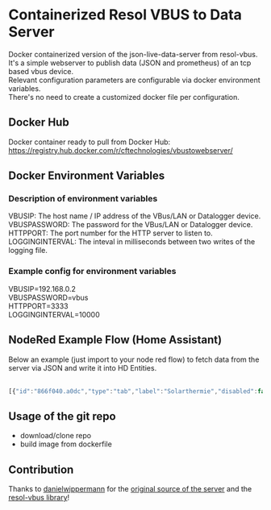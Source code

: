 # Containerized Resol VBUS to Data Server

Docker containerized version of the json-live-data-server from resol-vbus.<br>
It's a simple webserver to publish data (JSON and prometheus) of an tcp based vbus device.<br>
Relevant configuration parameters are configurable via docker environment variables. <br>
There's no need to create a customized docker file per configuration.<br>

## Docker Hub
Docker container ready to pull from Docker Hub:<br>
https://registry.hub.docker.com/r/cftechnologies/vbustowebserver/<br>

## Docker Environment Variables
### Description of environment variables
VBUSIP: The host name / IP address of the VBus/LAN or Datalogger device.<br>
VBUSPASSWORD: The password for the VBus/LAN or Datalogger device.<br>
HTTPPORT: The port number for the HTTP server to listen to.<br>
LOGGINGINTERVAL: The inteval in milliseconds between two writes of the logging file.<br>

### Example config for environment variables
VBUSIP=192.168.0.2<br>
VBUSPASSWORD=vbus<br>
HTTPPORT=3333<br>
LOGGINGINTERVAL=10000<br>

## NodeRed Example Flow (Home Assistant)
Below an example (just import to your node red flow) to fetch data from the server via JSON and write it into HD Entities.<br>
<br>
```javascript
[{"id":"866f040.a0dc","type":"tab","label":"Solarthermie","disabled":false,"info":""},{"id":"9dfb4a61.a2689","type":"http request","z":"866f040.a0dc","name":"","method":"GET","ret":"obj","paytoqs":"ignore","url":"http://192.168.188.45:3333/api/v1/live-data","tls":"","persist":false,"proxy":"","authType":"","credentials":{},"x":370,"y":120,"wires":[["359fd186707d75b5","c893040cde3b088a","a06b7e907cedafb7","5f23bb57b752de12"]]},{"id":"3d61cadb.e05996","type":"inject","z":"866f040.a0dc","name":"1min","repeat":"60","crontab":"","once":false,"onceDelay":"","topic":"","payload":"","payloadType":"date","x":210,"y":120,"wires":[["9dfb4a61.a2689"]]},{"id":"359fd186707d75b5","type":"ha-entity","z":"866f040.a0dc","name":"SolarTempCollektor","server":"ed0e528f.b8b9f","version":1,"debugenabled":false,"outputs":1,"entityType":"sensor","config":[{"property":"name","value":"SolarTempCollektor"},{"property":"device_class","value":"temperature"},{"property":"icon","value":"mdi:solar-panel"},{"property":"unit_of_measurement","value":"°C"}],"state":"payload[1].rawValue","stateType":"msg","attributes":[],"resend":true,"outputLocation":"","outputLocationType":"none","inputOverride":"allow","outputOnStateChange":false,"outputPayload":"$entity().state ? \"on\": \"off\"","outputPayloadType":"jsonata","x":780,"y":120,"wires":[[]]},{"id":"c893040cde3b088a","type":"ha-entity","z":"866f040.a0dc","name":"Solar_Temp_WaterBufferVesselBelow","server":"ed0e528f.b8b9f","version":1,"debugenabled":false,"outputs":1,"entityType":"sensor","config":[{"property":"name","value":"SolarTempWaterBufferVesselBelow"},{"property":"device_class","value":"temperature"},{"property":"icon","value":"mdi:thermometer-low"},{"property":"unit_of_measurement","value":"°C"}],"state":"payload[2].rawValue","stateType":"msg","attributes":[],"resend":true,"outputLocation":"","outputLocationType":"none","inputOverride":"allow","outputOnStateChange":false,"outputPayload":"$entity().state ? \"on\": \"off\"","outputPayloadType":"jsonata","x":790,"y":180,"wires":[[]]},{"id":"a06b7e907cedafb7","type":"ha-entity","z":"866f040.a0dc","name":"Solar_Temp_Pipe","server":"ed0e528f.b8b9f","version":1,"debugenabled":false,"outputs":1,"entityType":"sensor","config":[{"property":"name","value":"SolarTempPipe"},{"property":"device_class","value":"temperature"},{"property":"icon","value":"mdi:pipe"},{"property":"unit_of_measurement","value":"°C"}],"state":"payload[3].rawValue","stateType":"msg","attributes":[],"resend":true,"outputLocation":"","outputLocationType":"none","inputOverride":"allow","outputOnStateChange":false,"outputPayload":"$entity().state ? \"on\": \"off\"","outputPayloadType":"jsonata","x":770,"y":240,"wires":[[]]},{"id":"5f23bb57b752de12","type":"ha-entity","z":"866f040.a0dc","name":"Solar_PumpSpeed","server":"ed0e528f.b8b9f","version":1,"debugenabled":false,"outputs":1,"entityType":"sensor","config":[{"property":"name","value":"SolarPumpSpeed"},{"property":"device_class","value":"power_factor"},{"property":"icon","value":"mdi:pump"},{"property":"unit_of_measurement","value":"%"}],"state":"payload[11].rawValue","stateType":"msg","attributes":[],"resend":true,"outputLocation":"","outputLocationType":"none","inputOverride":"allow","outputOnStateChange":false,"outputPayload":"$entity().state ? \"on\": \"off\"","outputPayloadType":"jsonata","x":770,"y":300,"wires":[[]]},{"id":"ed0e528f.b8b9f","type":"server","name":"Home Assistant","version":1,"legacy":false,"addon":true,"rejectUnauthorizedCerts":true,"ha_boolean":"y|yes|true|on|home|open","connectionDelay":true,"cacheJson":true}]
```

## Usage of the git repo
- download/clone repo<br>
- build image from dockerfile<br>

## Contribution
Thanks to [danielwippermann](https://github.com/danielwippermann "danielwippermann") for the [original source of the server](https://github.com/danielwippermann/resol-vbus/tree/master/examples/json-live-data-server "original source of the server") and the [resol-vbus library](https://github.com/danielwippermann/resol-vbus "resol-vbus library")!
